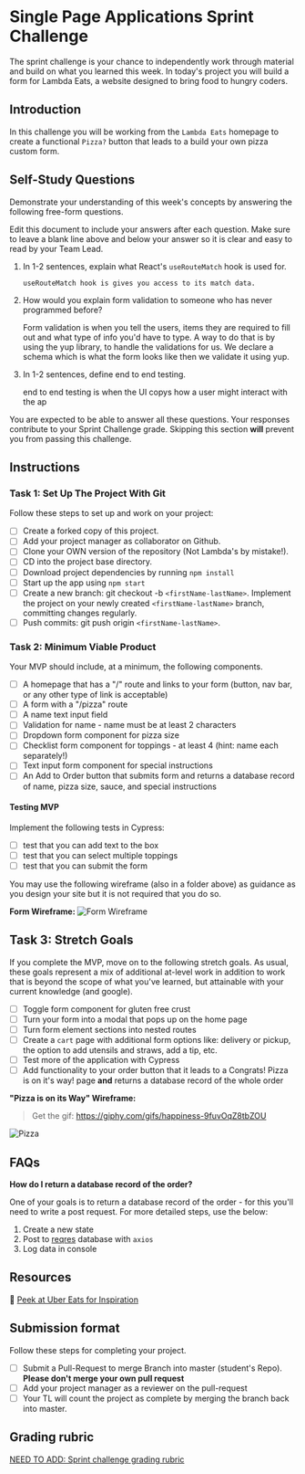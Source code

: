 # Single Page Applications Sprint Challenge

The sprint challenge is your chance to independently work through material and build on what you learned this week. In today's project you will build a form for Lambda Eats, a website designed to bring food to hungry coders.

## Introduction

In this challenge you will be working from the `Lambda Eats` homepage to create a functional `Pizza?` button that leads to a build your own pizza custom form.

## **Self-Study Questions**

Demonstrate your understanding of this week's concepts by answering the following free-form questions.

Edit this document to include your answers after each question. Make sure to leave a blank line above and below your answer so it is clear and easy to read by your Team Lead.

1. In 1-2 sentences, explain what React's `useRouteMatch` hook is used for.

       useRouteMatch hook is gives you access to its match data.

2. How would you explain form validation to someone who has never programmed before?

     Form validation is when you tell the users, items  they are required to fill out and what type of info you'd have to type. A way to do that is by using the yup library, to handle the validations for us. We declare a schema which is what the form looks like then we validate it using yup.

3. In 1-2 sentences, define end to end testing.

    end to end testing is when the UI copys how a user might interact with the ap

You are expected to be able to answer all these questions. Your responses contribute to your Sprint Challenge grade. Skipping this section **will** prevent you from passing this challenge.

## Instructions

### Task 1: Set Up The Project With Git

Follow these steps to set up and work on your project:

- [ ] Create a forked copy of this project.
- [ ] Add your project manager as collaborator on Github.
- [ ] Clone your OWN version of the repository (Not Lambda's by mistake!).
- [ ] CD into the project base directory.
- [ ] Download project dependencies by running `npm install`
- [ ] Start up the app using `npm start`
- [ ] Create a new branch: git checkout -b `<firstName-lastName>`. Implement the project on your newly created `<firstName-lastName>` branch, committing changes regularly.
- [ ] Push commits: git push origin `<firstName-lastName>`.

### Task 2: Minimum Viable Product

Your MVP should include, at a minimum, the following components.

- [ ] A homepage that has a "/" route and links to your form (button, nav bar, or any other type of link is acceptable)
- [ ] A form with a "/pizza" route
- [ ] A name text input field
- [ ] Validation for name - name must be at least 2 characters
- [ ] Dropdown form component for pizza size
- [ ] Checklist form component for toppings - at least 4 (hint: name each separately!)
- [ ] Text input form component for special instructions
- [ ] An Add to Order button that submits form and returns a database record of name, pizza size, sauce, and special instructions

#### Testing MVP

Implement the following tests in Cypress:

- [ ] test that you can add text to the box
- [ ] test that you can select multiple toppings
- [ ] test that you can submit the form

You may use the following wireframe (also in a folder above) as guidance as you design your site but it is not required that you do so.

**Form Wireframe:**
![Form Wireframe](https://i.imgur.com/ii7wc0u.png)

## Task 3: Stretch Goals

If you complete the MVP, move on to the following stretch goals. As usual, these goals represent a mix of additional at-level work in addition to work that is beyond the scope of what you've learned, but attainable with your current knowledge (and google).

- [ ] Toggle form component for gluten free crust
- [ ] Turn your form into a modal that pops up on the home page
- [ ] Turn form element sections into nested routes
- [ ] Create a `cart` page with additional form options like: delivery or pickup, the option to add utensils and straws, add a tip, etc.
- [ ] Test more of the application with Cypress
- [ ] Add functionality to your order button that it leads to a Congrats! Pizza is on it's way! page **and** returns a database record of the whole order

**"Pizza is on its Way" Wireframe:**

> Get the gif: https://giphy.com/gifs/happiness-9fuvOqZ8tbZOU

![Pizza](https://i.imgur.com/AkId0mo.gif)

## FAQs

**How do I return a database record of the order?**

One of your goals is to return a database record of the order - for this you'll need to write a post request. For more detailed steps, use the below:

1. Create a new state
2. Post to [reqres](https://reqres.in/) database with `axios`
3. Log data in console

## Resources

👀 [Peek at Uber Eats for Inspiration](https://ubereats.com/)

## Submission format

Follow these steps for completing your project.

- [ ] Submit a Pull-Request to merge <firstName-lastName> Branch into master (student's Repo). **Please don't merge your own pull request**
- [ ] Add your project manager as a reviewer on the pull-request
- [ ] Your TL will count the project as complete by merging the branch back into master.

## Grading rubric

[NEED TO ADD: Sprint challenge grading rubric](https://www.notion.so/e7b32e56ebad4f57b3521efb886f4508)
